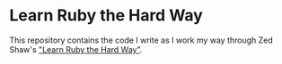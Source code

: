 Learn Ruby the Hard Way
=======================

This repository contains the code I write as I work my way through Zed Shaw's ["Learn Ruby the Hard Way"](http://ruby.learncodethehardway.org/).
